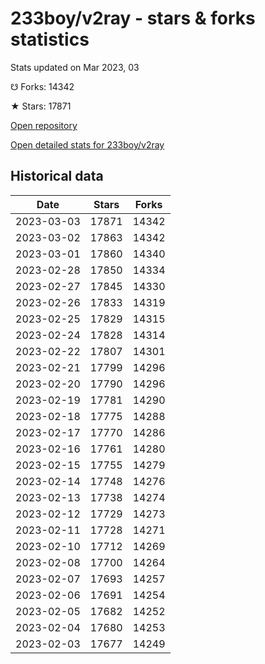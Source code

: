 # 233boy/v2ray - stars & forks statistics

Stats updated on Mar 2023, 03

☋ Forks: 14342

★ Stars: 17871

[Open repository](https://github.com/233boy/v2ray)

[Open detailed stats for 233boy/v2ray](https://reviewgithub.com/rep/233boy/v2ray)

## Historical data
| Date | Stars | Forks |
|------|-------|-------|
| 2023-03-03 | 17871 | 14342 | 
| 2023-03-02 | 17863 | 14342 | 
| 2023-03-01 | 17860 | 14340 | 
| 2023-02-28 | 17850 | 14334 | 
| 2023-02-27 | 17845 | 14330 | 
| 2023-02-26 | 17833 | 14319 | 
| 2023-02-25 | 17829 | 14315 | 
| 2023-02-24 | 17828 | 14314 | 
| 2023-02-22 | 17807 | 14301 | 
| 2023-02-21 | 17799 | 14296 | 
| 2023-02-20 | 17790 | 14296 | 
| 2023-02-19 | 17781 | 14290 | 
| 2023-02-18 | 17775 | 14288 | 
| 2023-02-17 | 17770 | 14286 | 
| 2023-02-16 | 17761 | 14280 | 
| 2023-02-15 | 17755 | 14279 | 
| 2023-02-14 | 17748 | 14276 | 
| 2023-02-13 | 17738 | 14274 | 
| 2023-02-12 | 17729 | 14273 | 
| 2023-02-11 | 17728 | 14271 | 
| 2023-02-10 | 17712 | 14269 | 
| 2023-02-08 | 17700 | 14264 | 
| 2023-02-07 | 17693 | 14257 | 
| 2023-02-06 | 17691 | 14254 | 
| 2023-02-05 | 17682 | 14252 | 
| 2023-02-04 | 17680 | 14253 | 
| 2023-02-03 | 17677 | 14249 | 

